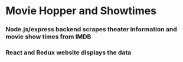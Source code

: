 # Movie Hopper and Showtimes

### Node.js/express backend scrapes theater information and movie show times from IMDB
### React and Redux website displays the data
###